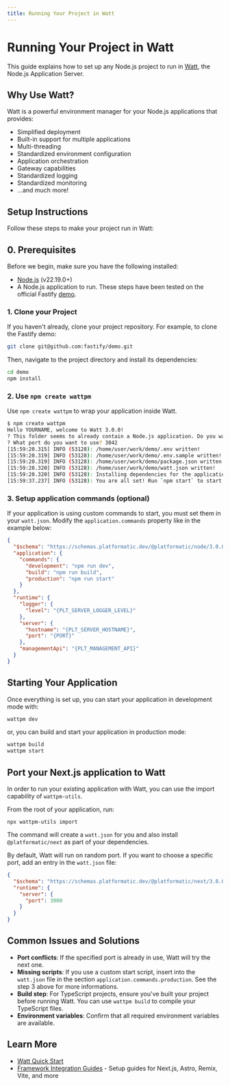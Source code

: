 ```yaml
---
title: Running Your Project in Watt
---
```


# Running Your Project in Watt

This guide explains how to set up any Node.js project to run in [Watt](https://platformatic.dev/watt), the Node.js Application Server.

## Why Use Watt?

Watt is a powerful environment manager for your Node.js applications that provides:

- Simplified deployment
- Built-in support for multiple applications
- Multi-threading
- Standardized environment configuration
- Application orchestration
- Gateway capabilities
- Standardized logging
- Standardized monitoring
- ...and much more!

## Setup Instructions

Follow these steps to make your project run in Watt:

## 0. Prerequisites

Before we begin, make sure you have the following installed:

- [Node.js](https://nodejs.org/) (v22.19.0+)
- A Node.js application to run. These steps have been tested on the official Fastify [demo](https://github.com/fastify/demo).

### 1. Clone your Project

If you haven't already, clone your project repository. For example, to clone the Fastify demo:

```bash
git clone git@github.com:fastify/demo.git
```

Then, navigate to the project directory and install its dependencies:

```bash
cd demo
npm install
```

### 2. Use `npm create wattpm`

Use `npm create wattpm` to wrap your application inside Watt.

```bash
$ npm create wattpm
Hello YOURNAME, welcome to Watt 3.0.0!
? This folder seems to already contain a Node.js application. Do you want to wrap into Watt? yes
? What port do you want to use? 3042
[15:59:20.315] INFO (53128): /home/user/work/demo/.env written!
[15:59:20.319] INFO (53128): /home/user/work/demo/.env.sample written!
[15:59:20.319] INFO (53128): /home/user/work/demo/package.json written!
[15:59:20.320] INFO (53128): /home/user/work/demo/watt.json written!
[15:59:20.320] INFO (53128): Installing dependencies for the application using npm ...
[15:59:37.237] INFO (53128): You are all set! Run `npm start` to start your project.
```

### 3. Setup application commands (optional)

If your application is using custom commands to start, you must set them in your `watt.json`. Modify the `application.commands` property like in the example below:

```json
{
  "$schema": "https://schemas.platformatic.dev/@platformatic/node/3.0.0.json",
  "application": {
    "commands": {
      "development": "npm run dev",
      "build": "npm run build",
      "production": "npm run start"
    }
  },
  "runtime": {
    "logger": {
      "level": "{PLT_SERVER_LOGGER_LEVEL}"
    },
    "server": {
      "hostname": "{PLT_SERVER_HOSTNAME}",
      "port": "{PORT}"
    },
    "managementApi": "{PLT_MANAGEMENT_API}"
  }
}
```

## Starting Your Application

Once everything is set up, you can start your application in development mode with:

```bash
wattpm dev
```

or, you can build and start your application in production mode:

```bash
wattpm build
wattpm start
```

## Port your Next.js application to Watt

In order to run your existing application with Watt, you can use the import capability of `wattpm-utils`.

From the root of your application, run:

```
npx wattpm-utils import
```

The command will create a `watt.json` for you and also install `@platformatic/next` as part of your dependencies.

By default, Watt will run on random port. If you want to choose a specific port, add an entry in the `watt.json` file:

```json
{
  "$schema": "https://schemas.platformatic.dev/@platformatic/next/3.8.0.json?autogenerated=true",
  "runtime": {
    "server": {
      "port": 3000
    }
  }
}
```

## Common Issues and Solutions

- **Port conflicts**: If the specified port is already in use, Watt will try the next one.
- **Missing scripts**: If you use a custom start script, insert into the `watt.json` file in the section `application.commands.production`. See the step 3 above for more informations.
- **Build step**: For TypeScript projects, ensure you've built your project before running Watt. You can use `wattpm build` to compile your TypeScript files.
- **Environment variables**: Confirm that all required environment variables are available.

## Learn More

- [Watt Quick Start](/docs/getting-started/quick-start/)
- [Framework Integration Guides](/docs/guides/frameworks) - Setup guides for Next.js, Astro, Remix, Vite, and more

```

```
